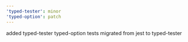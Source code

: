 ```yaml
---
'typed-tester': minor
'typed-option': patch
---
```


added typed-tester
typed-option tests migrated from jest to typed-tester